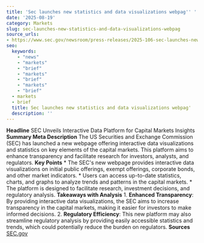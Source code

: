 ```yaml
---
title: 'Sec launches new statistics and data visualizations webpag'' '
date: '2025-08-19'
category: Markets
slug: sec-launches-new-statistics-and-data-visualizations-webpag
source_urls:
- https://www.sec.gov/newsroom/press-releases/2025-106-sec-launches-new-statistics-data-visualizations-webpage
seo:
  keywords:
    - "news"
    - "markets"
    - "brief"
    - "markets"
    - "brief"
    - "markets"
    - "brief"
  - markets
  - brief
  title: Sec launches new statistics and data visualizations webpag'  | Hash n Hedge
  description: ''
---
```


**Headline** SEC Unveils Interactive Data Platform for Capital Markets Insights  **Summary Meta Description** The US Securities and Exchange Commission (SEC) has launched a new webpage offering interactive data visualizations and statistics on key elements of the capital markets. This platform aims to enhance transparency and facilitate research for investors, analysts, and regulators.  **Key Points**  * The SEC's new webpage provides interactive data visualizations on initial public offerings, exempt offerings, corporate bonds, and other market indicators. * Users can access up-to-date statistics, charts, and graphs to analyze trends and patterns in the capital markets. * The platform is designed to facilitate research, investment decisions, and regulatory analysis.  **Takeaways with Analysis**  1. **Enhanced Transparency**: By providing interactive data visualizations, the SEC aims to increase transparency in the capital markets, making it easier for investors to make informed decisions. 2. **Regulatory Efficiency**: This new platform may also streamline regulatory analysis by providing easily accessible statistics and trends, which could potentially reduce the burden on regulators.  **Sources** [SEC.gov](https://www.sec.gov/newsroom/press-releases/2025-106-sec-launches-new-statistics-data-visualizations-webpage) 
